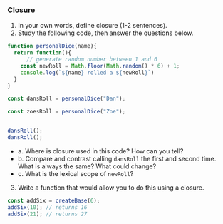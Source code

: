 
### Closure

1. In your own words, define closure (1-2 sentences).
2. Study the following code, then answer the questions below.

```js
function personalDice(name){
  return function(){
      // generate random number between 1 and 6
    const newRoll = Math.floor(Math.random() * 6) + 1;
    console.log(`${name} rolled a ${newRoll}`)
  }
}

const dansRoll = personalDice("Dan");

const zoesRoll = personalDice("Zoe");


dansRoll();
dansRoll();
```

* a. Where is closure used in this code? How can you tell?
* b. Compare and contrast calling `dansRoll` the first and second time. What is always the same? What could change?
* c. What is the lexical scope of `newRoll`? 


3. Write a function that would allow you to do this using a closure.

```js
const addSix = createBase(6);
addSix(10); // returns 16
addSix(21); // returns 27
```
